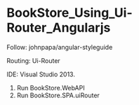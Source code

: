 # BookStore_Using_Ui-Router_Angularjs

Follow: johnpapa/angular-styleguide

Routing: Ui-Router

IDE: Visual Studio 2013.

1. Run BookStore.WebAPI
2. Run BookStore.SPA.uiRouter 


